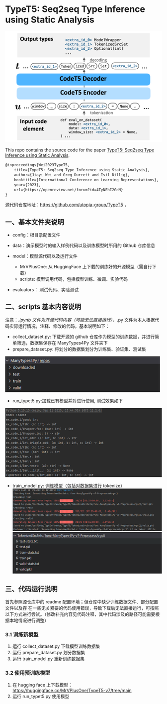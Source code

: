 # TypeT5: Seq2seq Type Inference using Static Analysis

<img src="static/TypeT5-Workflow.png" width="600" alt="TypeT5 Workflow">

This repo contains the source code for the paper [TypeT5: Seq2seq Type Inference using Static Analysis](https://openreview.net/forum?id=4TyNEhI2GdN&noteId=EX_-kP9xah).

```
@inproceedings{Wei2023TypeT5,
    title={TypeT5: Seq2seq Type Inference using Static Analysis},
    author={Jiayi Wei and Greg Durrett and Isil Dillig},
    booktitle={International Conference on Learning Representations},
    year={2023},
    url={https://openreview.net/forum?id=4TyNEhI2GdN}
}
```

源代码仓库地址：https://github.com/utopia-group/TypeT5 ，

## 一、基本文件夹说明
* config：根目录配置文件
* data：演示模型时的输入样例代码以及训练模型时所用的 Github 仓库信息
* model：模型源代码以及运行文件
  * MrVPlusOne: 从 HuggingFace 上下载的训练好的开源模型（需自行下载）
  * scripts: 模型调用代码，包括模型训练、微调、实验代码

* evaluators： 测试代码、实验测试

## 二、scripts 基本内容说明
 注意：*.ipynb 文件为开源代码内容（可能无法直接运行），*.py 文件为本人根据代码实际运行情况，注释、修改的代码，基本说明如下：

* collect_dataset.py: 下载开源的 github 仓库作为模型的训练数据，并进行简单筛选，数据集保存在 ManyTypes4Py 文件夹下
* prepare_dataset.py: 将划分的数据集划分为训练集、验证集、测试集

![img.png](static/manyTypes4Py.png)

* run_typet5.py:加载已有模型并对进行使用, 测试效果如下

![img.png](static/runModel.png)

* train_model.py: 训练模型（包括对数据集进行 tokenize）
![img.png](static/GeneratingTokenizedSrcSets.png)
![img.png](static/GeneratingTokenizedSrcSets.png2.png)

## 三、代码运行说明
首先参照源仓库中的 readme 配置环境；但仓库中缺少训练数据文件、部分配置文件以及存
在一些无关紧要的代码使用错误，导致下载后无法直接运行，可按照以下方式进行尝试。（修改补充内容见代码注释，其中代码涉及的路径可能需要根据本地情况进行调整）
### 3.1 训练新模型
1. 运行 collect_dataset.py 下载模型训练数据集
2. 运行 prepare_dataset.py 划分数据集
3. 运行 train_model.py 重新训练数据集

### 3.2 使用预训练模型
1. 在 hugging face 上下载模型：https://huggingface.co/MrVPlusOne/TypeT5-v7/tree/main
2. 运行 run_typet5.py 使用模型

